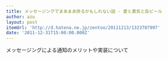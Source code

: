 ```yaml
---
title: メッセージングでまあまあ捗るかもしれない話 - 愛と勇気と缶ビール
author: azu
layout: post
itemUrl: 'http://d.hatena.ne.jp/zentoo/20111213/1323787997'
date: '2011-12-31T15:00:00.000Z'
---
```

メッセージングによる通知のメリットや実装について
